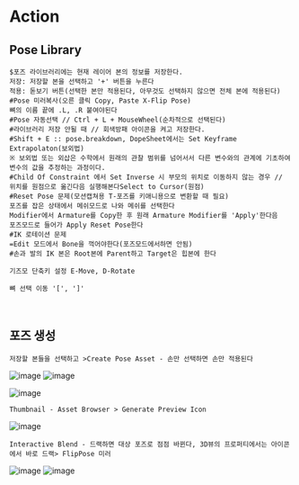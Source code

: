 Action
=======

Pose Library
----------------

```
$포즈 라이브러리에는 현재 레이어 본의 정보를 저장한다.
저장: 저장할 본을 선택하고 '+' 버튼을 누른다
적용: 돋보기 버튼(선택한 본만 적용된다, 아무것도 선택하지 않으면 전체 본에 적용된다)
#Pose 미러복사(오른 클릭 Copy, Paste X-Flip Pose)
뼈의 이름 끝에 .L, .R 붙여야된다 
#Pose 자동선택 // Ctrl + L + MouseWheel(순차적으로 선택된다)
#라이브러리 저장 안될 때 // 회색방패 아이콘을 켜고 저장한다.
#Shift + E :: pose.breakdown, DopeSheet에서는 Set Keyframe Extrapolaton(보외법)
※ 보외법 또는 외삽은 수학에서 원래의 관찰 범위를 넘어서서 다른 변수와의 관계에 기초하여 변수의 값을 추정하는 과정이다.
#Child Of Constraint 에서 Set Inverse 시 부모의 위치로 이동하지 않는 경우 // 위치를 원점으로 옮긴다음 실행해본다Select to Cursor(원점)
#Reset Pose 문제(모션캡쳐용 T-포즈를 키애니용으로 변환할 때 필요)
포즈를 잡은 상태에서 메쉬모드로 나와 메쉬를 선택한다
Modifier에서 Armature를 Copy한 후 원래 Armature Modifier를 'Apply'한다음
포즈모드로 들어가 Apply Reset Pose한다
#IK 로테이션 문제
=Edit 모드에서 Bone을 꺽어야한다(포즈모드에서하면 안됨)
#손과 발의 IK 본은 Root본에 Parent하고 Target은 힙본에 한다
```

`기즈모 단축키 설정 E-Move, D-Rotate`

`뼈 선택 이동 '[', ']' `

<br>

포즈 생성
----------

`저장할 본들을 선택하고 >Create Pose Asset - 손만 선택하면 손만 적용된다`

![image](https://user-images.githubusercontent.com/30430227/159226043-3684d1e1-7198-4f35-abae-9f57a4313e25.png)
![image](https://user-images.githubusercontent.com/30430227/159226084-13ab206c-278c-4d78-bd64-d4027ff39965.png)

![image](https://user-images.githubusercontent.com/30430227/159225890-b418feca-2fb4-412b-b7bd-beb6e082996a.png)

`Thumbnail - Asset Browser > Generate Preview Icon`

![image](https://user-images.githubusercontent.com/30430227/159226206-7dd48971-e808-49bb-9497-d75990fd68f4.png)

`Interactive Blend - 드랙하면 대상 포즈로 점점 바뀐다, 3D뷰의 프로퍼티에서는 아이콘에서 바로 드랙> FlipPose 미러 `

![image](https://user-images.githubusercontent.com/30430227/159226697-a00b30d0-a181-4ac2-a146-f5a21ac9740e.png)
![image](https://user-images.githubusercontent.com/30430227/159226737-28302d83-1096-4fb9-8a17-b04d59c00689.png)


